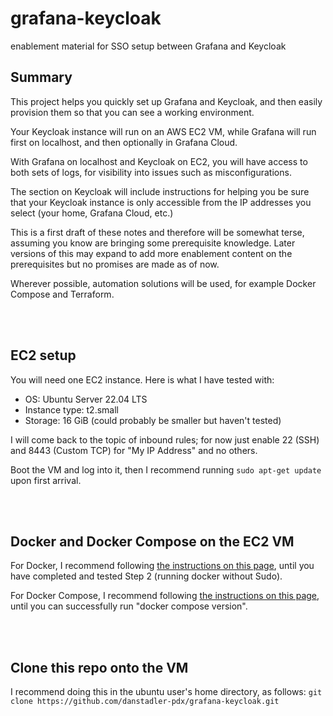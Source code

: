 # grafana-keycloak
enablement material for SSO setup between Grafana and Keycloak

## Summary

This project helps you quickly set up Grafana and Keycloak, and then easily provision them so that 
you can see a working environment.

Your Keycloak instance will run on an AWS EC2 VM, while Grafana will run first on localhost, and then optionally in Grafana Cloud.

With Grafana on localhost and Keycloak on EC2, you will have access to both sets of logs, for visibility into issues such as misconfigurations.

The section on Keycloak will include instructions for helping you be sure that your Keycloak instance is only accessible from the IP addresses you select (your home, Grafana Cloud, etc.)

This is a first draft of these notes and therefore will be somewhat terse, assuming you know are bringing some prerequisite knowledge. Later versions of this may expand to add more enablement content on the prerequisites but no promises are made as of now.

Wherever possible, automation solutions will be used, for example Docker Compose and Terraform.

<br><br>
## EC2 setup

You will need one EC2 instance. Here is what I have tested with:

- OS: Ubuntu Server 22.04 LTS
- Instance type: t2.small
- Storage: 16 GiB (could probably be smaller but haven't tested)

I will come back to the topic of inbound rules; for now just enable 22 (SSH) and 8443 (Custom TCP) for "My IP Address" and no others.

Boot the VM and log into it, then I recommend running ```sudo apt-get update``` upon first arrival.


<br><br>
## Docker and Docker Compose on the EC2 VM

For Docker, I recommend following [the instructions on this page](https://www.digitalocean.com/community/tutorials/how-to-install-and-use-docker-on-ubuntu-22-04), until you have completed and tested Step 2 (running docker without Sudo).

For Docker Compose, I recommend following [the instructions on this page](https://www.digitalocean.com/community/tutorials/how-to-install-and-use-docker-compose-on-ubuntu-22-04), until you can successfully run "docker compose version".


<br><br>
## Clone this repo onto the VM

I recommend doing this in the ubuntu user's home directory, as follows:
```git clone https://github.com/danstadler-pdx/grafana-keycloak.git```




